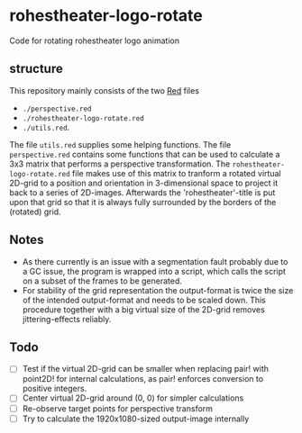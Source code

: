 # rohestheater-logo-rotate
Code for rotating rohestheater logo animation

## structure
This repository mainly consists of the two [Red](https://www.red-lang.org/p/about.html) files
 - `./perspective.red`
 - `./rohestheater-logo-rotate.red`
 - `./utils.red`.

The file `utils.red` supplies some helping functions.
The file `perspective.red` contains some functions that can be used to calculate a 3x3 matrix that performs a perspective transformation.
The `rohestheater-logo-rotate.red` file makes use of this matrix to tranform a rotated virtual 2D-grid to a position and orientation in 3-dimensional space to project it back to a series of 2D-images.
Afterwards the 'rohestheater'-title is put upon that grid so that it is always fully surrounded by the borders of the (rotated) grid.

## Notes
 - As there currently is an issue with a segmentation fault probably due to a GC issue, the program is wrapped into a script, which calls the script on a subset of the frames to be generated.
 - For stability of the grid representation the output-format is twice the size of the intended output-format and needs to be scaled down. This procedure together with a big virtual size of the 2D-grid removes jittering-effects reliably.

## Todo
 - [ ] Test if the virtual 2D-grid can be smaller when replacing pair! with point2D! for internal calculations, as pair! enforces conversion to positive integers.
 - [ ] Center virtual 2D-grid around (0, 0) for simpler calculations
 - [ ] Re-observe target points for perspective transform
 - [ ] Try to calculate the 1920x1080-sized output-image internally
